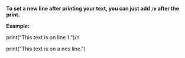 **To set a new line after printing your text, you can just add **`/n`** after the print.**

**Example:**

print("This text is on line 1.")/n

print("This text is on a nes line.")
